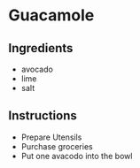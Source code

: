 # Guacamole
## Ingredients
* avocado
* lime
* salt

## Instructions
* Prepare Utensils
* Purchase groceries
* Put one avacodo into the bowl
